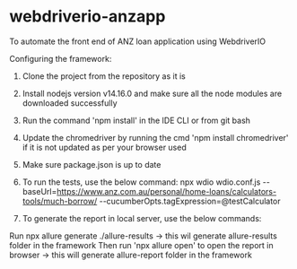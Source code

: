# webdriverio-anzapp
To automate the front end of ANZ loan application using WebdriverIO

Configuring the framework: 

1) Clone the project from the repository as it is
2) Install nodejs version v14.16.0 and make sure all the node modules are downloaded successfully
3) Run the command 'npm install' in the IDE CLI or from git bash
4) Update the chromedriver by running the cmd 'npm install chromedriver' if it is not updated as per your browser used
5) Make sure package.json is up to date
6) To run the tests, use the below command:
npx wdio wdio.conf.js --baseUrl=https://www.anz.com.au/personal/home-loans/calculators-tools/much-borrow/ --cucumberOpts.tagExpression=@testCalculator

6) To generate the report in local server, use the below commands:

Run npx allure generate ./allure-results -> this wil generate allure-results folder in the framework
Then run 'npx allure open' to open the report in browser -> this will generate allure-report folder in the framework

